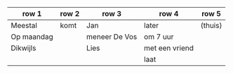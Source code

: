 | row 1      | row 2 | row 3         | row 4          | row 5   |
| ---------- | ----- | ------------- | -------------- | ------- |
| Meestal    | komt  | Jan           | later          | (thuis) |
| Op maandag |       | meneer De Vos | om 7 uur       |         |
| Dikwijls   |       | Lies          | met een vriend |         |
|            |       |               | laat           |         |
